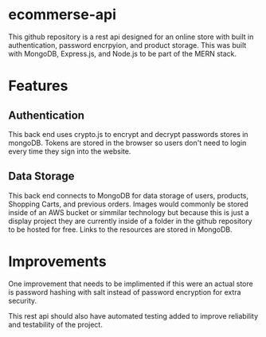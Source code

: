 # ecommerse-api

This github repository is a rest api designed for an online store with built in authentication, password encrpyion, and product storage. This was built with MongoDB, Express.js, and Node.js to be part of the MERN stack. 

# Features

## Authentication
This back end uses crypto.js to encrypt and decrypt passwords stores in mongoDB. Tokens are stored in the browser so users don't need to login every time they sign into the website.

## Data Storage
This back end connects to MongoDB for data storage of users, products, Shopping Carts, and previous orders. Images would commonly be stored inside of an AWS bucket or simmilar technology but because this is just a display project they are currently inside of a folder in the github repository to be hosted for free. Links to the resources are stored in MongoDB. 


# Improvements

One improvement that needs to be implimented if this were an actual store is password hashing with salt instead of password encryption for extra security. 

This rest api should also have automated testing added to improve reliability and testability of the project. 
